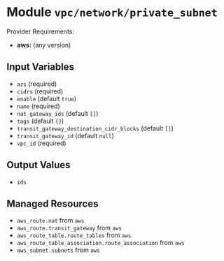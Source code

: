 
# Module `vpc/network/private_subnet`

Provider Requirements:
* **aws:** (any version)

## Input Variables
* `azs` (required)
* `cidrs` (required)
* `enable` (default `true`)
* `name` (required)
* `nat_gateway_ids` (default `[]`)
* `tags` (default `{}`)
* `transit_gateway_destination_cidr_blocks` (default `[]`)
* `transit_gateway_id` (default `null`)
* `vpc_id` (required)

## Output Values
* `ids`

## Managed Resources
* `aws_route.nat` from `aws`
* `aws_route.transit_gateway` from `aws`
* `aws_route_table.route_tables` from `aws`
* `aws_route_table_association.route_association` from `aws`
* `aws_subnet.subnets` from `aws`

